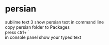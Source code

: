# persian
sublime text 3 show persian text in command line<br/>
copy persian folder to Packages<br/>
press ctrl+ \`<br/>
in console panel show your typed text<br/>
